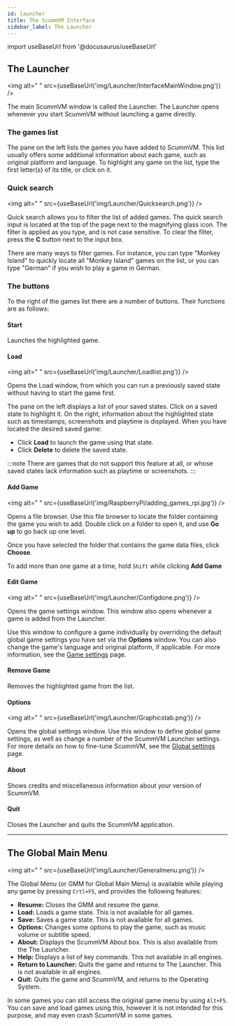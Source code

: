 ```yaml
---
id: launcher
title: The ScummVM Interface
sidebar_label: The Launcher
---
```


import useBaseUrl from '@docusaurus/useBaseUrl'

## The Launcher

<img
  alt=" "
  src={useBaseUrl('img/Launcher/InterfaceMainWindow.png')}
/>

The main ScummVM window is called the Launcher. The Launcher opens whenever you start ScummVM without launching a game directly.

### The games list
The pane on the left lists the games you have added to ScummVM. This list usually offers some additional information about each game, such as original platform and language. To highlight any game on the list, type the first letter(s) of its title, or click on it.

### Quick search

<img
  alt=" "
  src={useBaseUrl('img/Launcher/Quicksearch.png')}
/>

Quick search allows you to filter the list of added games. 
The quick search input is located at the top of the page next to the magnifying glass icon. The filter is applied as you type, and is not case sensitive. To clear the filter, press the **C** button next to the input box. 

There are many ways to filter games. For instance, you can type "Monkey Island" to quickly locate all "Monkey Island" games on the list, or you can type "German" if you wish to play a game in German. 

### The buttons
To the right of the games list there are a number of buttons. Their functions are as follows:

#### Start

Launches the highlighted game.

#### Load <a id="load"></a>

<img
  alt=" "
  src={useBaseUrl('img/Launcher/Loadlist.png')}
/>

Opens the Load window, from which you can run a previously saved state without having to start the game first. 

The pane on the left displays a list of your saved states. Click on a saved state to highlight it. On the right, information about the highlighted state such as timestamps, screenshots and playtime is displayed. When you have located the desired saved game:
- Click **Load** to launch the game using that state. 
- Click **Delete** to delete the saved state.

:::note 
There are games that do not support this feature at all, or whose saved states lack information such as playtime or screenshots. 
:::

#### Add Game <a id="addgame"></a>

<img
  alt=" "
  src={useBaseUrl('img/RaspberryPi/adding_games_rpi.jpg')}
/>

Opens a file browser. Use this file browser to locate the folder containing the game you wish to add. Double click on a folder to open it, and use **Go up** to go back up one level. 

Once you have selected the folder that contains the game data files, click **Choose**. 

To add more than one game at a time, hold ```Shift``` while clicking **Add Game**

#### Edit Game 
<a id="edit"> </a>
<img
  alt=" "
  src={useBaseUrl('img/Launcher/Configdone.png')}
/>

Opens the game settings window. This window also opens whenever a game is added from the Launcher.

Use this window to configure a game individually by overriding the default global game settings you have set via the **Options** window. You can also change the game's language and original platform, if applicable. For more information, see the [Game settings](../using/game_settings) page. 

#### Remove Game

Removes the highlighted game from the list.


#### Options <a id="global"></a>

<img
  alt=" "
  src={useBaseUrl('img/Launcher/Graphicstab.png')}
/>

Opens the global settings window. Use this window to define global game settings, as well as change a number of the ScummVM Launcher settings. For more details on how to fine-tune ScummVM, see the [Global settings](../using/global_settings) page.


#### About
Shows credits and miscellaneous information about your version of ScummVM.

#### Quit

Closes the Launcher and quits the ScummVM application.


---

## The Global Main Menu

<img
  alt=" "
  src={useBaseUrl('img/Launcher/Generalmenu.png')}
/>

The Global Menu (or GMM for Global Main Menu) is available while playing any game by pressing ```Crtl+F5```, and provides the following features:

- **Resume:** Closes the GMM and resume the game.
- **Load:** Loads a game state. This is not available for all games.
- **Save:** Saves a game state. This is not available for all games.
- **Options:** Changes some options to play the game, such as music volume or subtitle speed.
- **About:** Displays the ScummVM About box. This is also available from the The Launcher.
- **Help:** Displays a list of key commands. This not available in all engines.
- **Return to Launcher:** Quits the game and returns to The Launcher. This is not available in all engines.
- **Quit:** Quits the game and ScummVM, and returns to the Operating System.

In some games you can still access the original game menu by using ```Alt+F5```. You can save and load games using this, however it is not intended for this purpose, and may even crash ScummVM in some games. 
